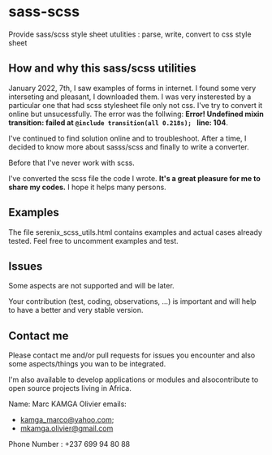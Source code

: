# sass-scss
Provide sass/scss style sheet utulities : parse, write, convert to css style sheet

## How and why this sass/scss utilities

January 2022, 7th, I saw examples of forms in internet. I found some very interseting and pleasant, I downloaded them. I was very insterested by a particular one that had scss stylesheet file only not css. I've try to convert it online but unsucessfully. The error was the follwing: **Error! Undefined mixin transition: failed at `@include transition(all 0.218s); ` line: 104**.

I've continued to find solution online and to troubleshoot. After a time, I decided to know more about sasss/scss and finally to write a converter.

Before that I've never work with scss.

I've converted the scss file the code I wrote. **It's a great pleasure for me to share my codes.** I hope it helps many persons.

## Examples

The file serenix_scss_utils.html contains examples and actual cases already tested.
Feel free to uncomment examples and test.

## Issues

Some aspects are not supported and will be later.

Your contribution (test, coding, observations, ...) is important and will help to have a better and very stable version.

## Contact me

Please contact me and/or pull requests for issues you encounter and also some aspects/things you wan to be integrated.

I'm also available to develop applications or modules and alsocontribute to open source projects living in Africa.

Name: Marc KAMGA Olivier 
emails: 

  - kamga_marco@yahoo.com;
  - mkamga.olivier@gmail.com

Phone Number : +237 699 94 80 88





